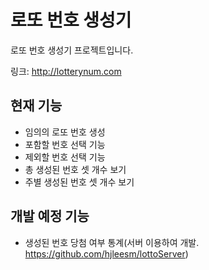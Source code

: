 # 로또 번호 생성기

로또 번호 생성기 프로젝트입니다. 

링크: http://lotterynum.com

## 현재 기능
- 임의의 로또 번호 생성
- 포함할 번호 선택 기능
- 제외할 번호 선택 기능
- 총 생성된 번호 셋 개수 보기
- 주별 생성된 번호 셋 개수 보기

## 개발 예정 기능
- 생성된 번호 당첨 여부 통계(서버 이용하여 개발. https://github.com/hjleesm/lottoServer)
